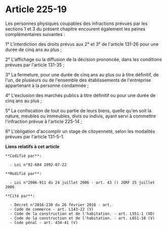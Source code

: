 # Article 225-19

Les personnes physiques coupables des infractions prévues par les sections 1 et 3 du présent chapitre encourent également les
peines complémentaires suivantes :

1° L'interdiction des droits prévus aux 2° et 3° de l'article 131-26 pour une durée de cinq ans au plus ;

2° L'affichage ou la diffusion de la décision prononcée, dans les conditions prévues par l'article 131-35 ;

3° La fermeture, pour une durée de cinq ans au plus ou à titre définitif, de l'un, de plusieurs ou de l'ensemble des
établissements de l'entreprise appartenant à la personne condamnée ;

4° L'exclusion des marchés publics à titre définitif ou pour une durée de cinq ans au plus ;

5° La confiscation de tout ou partie de leurs biens, quelle qu'en soit la nature, meubles ou immeubles, divis ou indivis,
ayant servi à commettre l'infraction prévue à l'article 225-14 ;

6° L'obligation d'accomplir un stage de citoyenneté, selon les modalités prévues par l'article 131-5-1.

**Liens relatifs à cet article**

	**Codifié par**:

	  - Loi n°92-684 1992-07-22

	**Modifié par**:

	  - Loi n°2006-911 du 24 juillet 2006 - art. 43 () JORF 25 juillet 2006

	**Cité par**:

	  - Décret n°2016-230 du 26 février 2016 - art.
	  - Code de commerce - art. L143-22 (V)
	  - Code de la construction et de l'habitation. - art. L551-1 (VD)
	  - Code de la construction et de l'habitation. - art. L651-10 (V)
	  - Code pénal - art. 434-41 (V)
